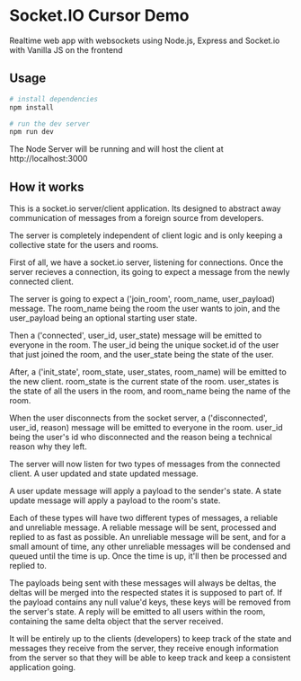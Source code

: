 # Socket.IO Cursor Demo
Realtime web app with websockets using Node.js, Express and Socket.io with Vanilla JS on the frontend

## Usage
```bash
# install dependencies
npm install

# run the dev server
npm run dev
```

The Node Server will be running and will host the client at http://localhost:3000


## How it works

This is a socket.io server/client application. Its designed to abstract away communication of messages from a foreign source from developers.

The server is completely independent of client logic and is only keeping a collective state for the users and rooms.

First of all, we have a socket.io server, listening for connections. Once the server recieves a connection, its going to expect a message from the newly connected client.

The server is going to expect a ('join_room', room_name, user_payload) message.
The room_name being the room the user wants to join, and the user_payload being an optional starting user state.

Then a ('connected', user_id, user_state) message will be emitted to everyone in the room.
The user_id being the unique socket.id of the user that just joined the room, and the user_state being the state of the user.

After, a ('init_state', room_state, user_states, room_name) will be emitted to the new client.
room_state is the current state of the room. user_states is the state of all the users in the room, and room_name being the name of the room.

When the user disconnects from the socket server, a ('disconnected', user_id, reason) message will be emitted to everyone in the room.
user_id being the user's id who disconnected and the reason being a technical reason why they left.


The server will now listen for two types of messages from the connected client. A user updated and state updated message.

A user update message will apply a payload to the sender's state.
A state update message will apply a payload to the room's state.

Each of these types will have two different types of messages, a reliable and unreliable message.
A reliable message will be sent, processed and replied to as fast as possible.
An unreliable message will be sent, and for a small amount of time, any other unreliable messages will be condensed and queued until the time is up. 
Once the time is up, it'll then be processed and replied to.

The payloads being sent with these messages will always be deltas, the deltas will be merged into the respected states it is supposed to part of.
If the payload contains any null value'd keys, these keys will be removed from the server's state.
A reply will be emitted to all users within the room, containing the same delta object that the server received.



It will be entirely up to the clients (developers) to keep track of the state and messages they receive from the server, they receive enough information from the server so that they will be able to keep track and keep a consistent application going.
